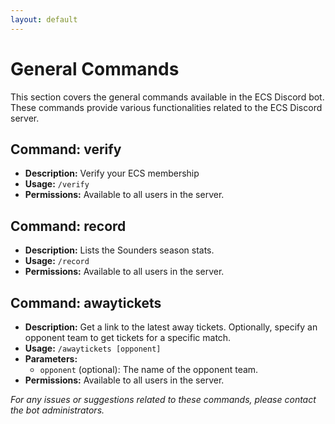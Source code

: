 ```yaml
---
layout: default
---
```


# General Commands

This section covers the general commands available in the ECS Discord bot. These commands provide various functionalities related to the ECS Discord server.

## Command: verify

- **Description:** Verify your ECS membership
- **Usage:** `/verify`
- **Permissions:** Available to all users in the server.

## Command: record

- **Description:** Lists the Sounders season stats.
- **Usage:** `/record`
- **Permissions:** Available to all users in the server.

## Command: awaytickets

- **Description:** Get a link to the latest away tickets. Optionally, specify an opponent team to get tickets for a specific match.
- **Usage:** `/awaytickets [opponent]`
- **Parameters:**
  - `opponent` (optional): The name of the opponent team.
- **Permissions:** Available to all users in the server.

*For any issues or suggestions related to these commands, please contact the bot administrators.*
